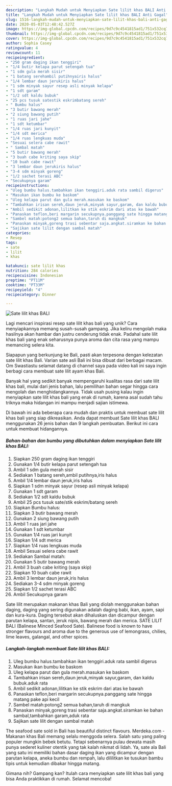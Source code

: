 ```yaml
---
description: "Langkah Mudah untuk Menyiapkan Sate lilit khas BALI Anti Gagal"
title: "Langkah Mudah untuk Menyiapkan Sate lilit khas BALI Anti Gagal"
slug: 1516-langkah-mudah-untuk-menyiapkan-sate-lilit-khas-bali-anti-gagal
date: 2020-05-03T12:48:42.527Z
image: https://img-global.cpcdn.com/recipes/9d7c9c4541815ad1/751x532cq70/sate-lilit-khas-bali-foto-resep-utama.jpg
thumbnail: https://img-global.cpcdn.com/recipes/9d7c9c4541815ad1/751x532cq70/sate-lilit-khas-bali-foto-resep-utama.jpg
cover: https://img-global.cpcdn.com/recipes/9d7c9c4541815ad1/751x532cq70/sate-lilit-khas-bali-foto-resep-utama.jpg
author: Sophia Casey
ratingvalue: 4
reviewcount: 11
recipeingredient:
- "250 gram daging ikan tenggiri"
- "1/4 butir kelapa parut setengah tua"
- "1 sdm gula merah sisir"
- "1 batang serehambil putihnyairis halus"
- "1/4 lembar daun jerukiris halus"
- "1 sdm minyak sayur resep asli minyak kelapa"
- "1 sdt garam"
- "1/2 sdt kaldu bubuk"
- "25 pcs tusuk satestik eskrimbatang sereh"
- " Bumbu halus"
- "3 butir bawang merah"
- "2 siung bawang putih"
- "1 ruas jari jahe"
- "1 sdt ketumbar"
- "1/4 ruas jari kunyit"
- "1/4 sdt merica"
- "1/4 ruas lengkuas muda"
- "Sesuai selera cabe rawit"
- " Sambal matah"
- "5 butir bawang merah"
- "3 buah cabe kriting saya skip"
- "10 buah cabe rawit"
- "3 lembar daun jerukiris halus"
- "3-4 sdm minyak goreng"
- "1/2 sachet terasi ABC"
- "Secukupnya garam"
recipeinstructions:
- "Uleg bumbu halus.tambahkan ikan tenggiri.aduk rata sambil digerus"
- "Masukan ikan bumbu ke baskom"
- "Uleg kelapa parut dan gula merah.masukan ke baskom"
- "Tambahkan irisan sereh,daun jeruk,minyak sayur,garam, dan kaldu bubuk.aduk rata"
- "Ambil sedikit adonan,lilitkan ke stik eskrim dari atas ke bawah"
- "Panaskan teflon,beri margarin secukupnya.panggang sate hingga matang pake api kecil"
- "Sambel matah:potong2 semua bahan,taruh di mangkuk"
- "Panaskan minyak,goreng trasi sebentar saja.angkat.siramkan ke bahan sambal,tambahkan garam,aduk rata"
- "Sajikan sate lilit dengan sambal matah"
categories:
- Resep
tags:
- sate
- lilit
- khas

katakunci: sate lilit khas 
nutrition: 284 calories
recipecuisine: Indonesian
preptime: "PT11M"
cooktime: "PT33M"
recipeyield: "4"
recipecategory: Dinner

---
```



![Sate lilit khas BALI](https://img-global.cpcdn.com/recipes/9d7c9c4541815ad1/751x532cq70/sate-lilit-khas-bali-foto-resep-utama.jpg)

Lagi mencari inspirasi resep sate lilit khas bali yang unik? Cara menyiapkannya memang susah-susah gampang. Jika keliru mengolah maka hasilnya akan hambar dan justru cenderung tidak enak. Padahal sate lilit khas bali yang enak seharusnya punya aroma dan cita rasa yang mampu memancing selera kita.

Siapapun yang berkunjung ke Bali, pasti akan terpesona dengan kelezatan sate lilit khas Bali. Varian sate asli Bali ini bisa dibuat dari berbagai macam. Om Swastiastu selamat datang di channel saya pada video kali ini saya ingin berbagi cara membuat sate lilit ayam khas Bali.

Banyak hal yang sedikit banyak mempengaruhi kualitas rasa dari sate lilit khas bali, mulai dari jenis bahan, lalu pemilihan bahan segar hingga cara mengolah dan menghidangkannya. Tidak usah pusing kalau ingin menyiapkan sate lilit khas bali yang enak di rumah, karena asal sudah tahu triknya maka hidangan ini mampu menjadi sajian istimewa.


Di bawah ini ada beberapa cara mudah dan praktis untuk membuat sate lilit khas bali yang siap dikreasikan. Anda dapat membuat Sate lilit khas BALI menggunakan 26 jenis bahan dan 9 langkah pembuatan. Berikut ini cara untuk membuat hidangannya.

<!--inarticleads1-->

##### Bahan-bahan dan bumbu yang dibutuhkan dalam menyiapkan Sate lilit khas BALI:

1. Siapkan 250 gram daging ikan tenggiri
1. Gunakan 1/4 butir kelapa parut setengah tua
1. Ambil 1 sdm gula merah sisir
1. Sediakan 1 batang sereh,ambil putihnya,iris halus
1. Ambil 1/4 lembar daun jeruk,iris halus
1. Siapkan 1 sdm minyak sayur (resep asli minyak kelapa)
1. Gunakan 1 sdt garam
1. Sediakan 1/2 sdt kaldu bubuk
1. Ambil 25 pcs tusuk sate/stik eskrim/batang sereh
1. Siapkan  Bumbu halus:
1. Siapkan 3 butir bawang merah
1. Gunakan 2 siung bawang putih
1. Ambil 1 ruas jari jahe
1. Gunakan 1 sdt ketumbar
1. Gunakan 1/4 ruas jari kunyit
1. Siapkan 1/4 sdt merica
1. Siapkan 1/4 ruas lengkuas muda
1. Ambil Sesuai selera cabe rawit
1. Sediakan  Sambal matah:
1. Gunakan 5 butir bawang merah
1. Ambil 3 buah cabe kriting (saya skip)
1. Siapkan 10 buah cabe rawit
1. Ambil 3 lembar daun jeruk,iris halus
1. Sediakan 3-4 sdm minyak goreng
1. Siapkan 1/2 sachet terasi ABC
1. Ambil Secukupnya garam


Sate lilit merupakan makanan khas Bali yang diolah menggunakan bahan daging, daging yang sering digunakan adalah daging babi, ikan, ayam, sapi dan kura-kura. Daging tersebut akan dihaluskan dan dicampur dengan parutan kelapa, santan, jeruk nipis, bawang merah dan merica. SATE LILIT BALI (Balinese Minced Seafood Sate). Balinese food is known to have stronger flavours and aroma due to the generous use of lemongrass, chilies, lime leaves, galangal, and other spices. 

<!--inarticleads2-->

##### Langkah-langkah membuat Sate lilit khas BALI:

1. Uleg bumbu halus.tambahkan ikan tenggiri.aduk rata sambil digerus
1. Masukan ikan bumbu ke baskom
1. Uleg kelapa parut dan gula merah.masukan ke baskom
1. Tambahkan irisan sereh,daun jeruk,minyak sayur,garam, dan kaldu bubuk.aduk rata
1. Ambil sedikit adonan,lilitkan ke stik eskrim dari atas ke bawah
1. Panaskan teflon,beri margarin secukupnya.panggang sate hingga matang pake api kecil
1. Sambel matah:potong2 semua bahan,taruh di mangkuk
1. Panaskan minyak,goreng trasi sebentar saja.angkat.siramkan ke bahan sambal,tambahkan garam,aduk rata
1. Sajikan sate lilit dengan sambal matah


The seafood sate sold in Bali has beautiful distinct flavours. Merdeka.com - Makanan khas Bali memang selalu menggoda selera. Salah satu yang paling populer mungkin bebek betutu. Tetapi sebenarnya pulau dewata masih punya sederet kuliner otentik yang tak kalah nikmat di lidah. Ya, sate ala Bali yang satu ini memiliki bahan dasar daging ikan yang dicampur dengan parutan kelapa, aneka bumbu dan rempah, lalu dililitkan ke tusukan bambu tipis untuk kemudian dibakar hingga matang. 

Gimana nih? Gampang kan? Itulah cara menyiapkan sate lilit khas bali yang bisa Anda praktikkan di rumah. Selamat mencoba!

